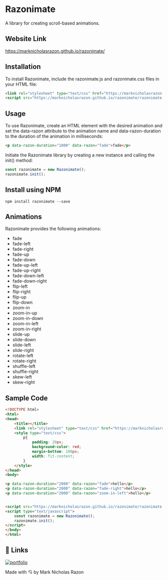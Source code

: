 # Razonimate

A library for creating scroll-based animations.

## Website Link

https://marknicholasrazon.github.io/razonimate/

## Installation

To install Razonimate, include the razonimate.js and razonimate.css files in your HTML file:

```html
<link rel="stylesheet" type="text/css" href="https://marknicholasrazon.github.io/razonimate/razonimate.css">
<script src="https://marknicholasrazon.github.io/razonimate/razonimate.js"></script>
```

## Usage

To use Razonimate, create an HTML element with the desired animation and set the data-razon attribute to the animation name and data-razon-duration to the duration of the animation in milliseconds:

```html
<p data-razon-duration="1000" data-razon="fade">fade</p>
```

Initiate the Razonimate library by creating a new instance and calling the init() method:

```javascript
const razonimate = new Razonimate();
razonimate.init();
```

## Install using NPM

```Linux
npm install razonimate --save
```

## Animations

Razonimate provides the following animations:

- fade
- fade-left
- fade-right
- fade-up
- fade-down
- fade-up-left
- fade-up-right
- fade-down-left
- fade-down-right
- flip-left
- flip-right
- flip-up
- flip-down
- zoom-in
- zoom-in-up
- zoom-in-down
- zoom-in-left
- zoom-in-right
- slide-up
- slide-down
- slide-left
- slide-right
- rotate-left
- rotate-right
- shuffle-left
- shuffle-right
- skew-left
- skew-right

## Sample Code

```html
<!DOCTYPE html>
<html>
<head>
	<title></title>
	<link rel="stylesheet" type="text/css" href="https://marknicholasrazon.github.io/razonimate/razonimate.css">
	<style type="text/css">
		p{
			padding: 20px;
			background-color: red;
			margin-bottom: 100px;
			width: fit-content;
		}
	</style>
</head>
<body>

<p data-razon-duration="2000" data-razon="fade">hello</p>
<p data-razon-duration="2000" data-razon="fade-right">hello</p>
<p data-razon-duration="2000" data-razon="zoom-in-left">hello</p>


<script src="https://marknicholasrazon.github.io/razonimate/razonimate.js"></script>
<script type="text/javascript">
	const razonimate = new Razonimate();
	razonimate.init();
</script>
</body>
</html>
```

## 🔗 Links
[![portfolio](https://img.shields.io/badge/my_portfolio-000?style=for-the-badge&logo=ko-fi&logoColor=white)](https://marknicholasrazon.github.io/portfolio/)

Made with 💘 by Mark Nicholas Razon
